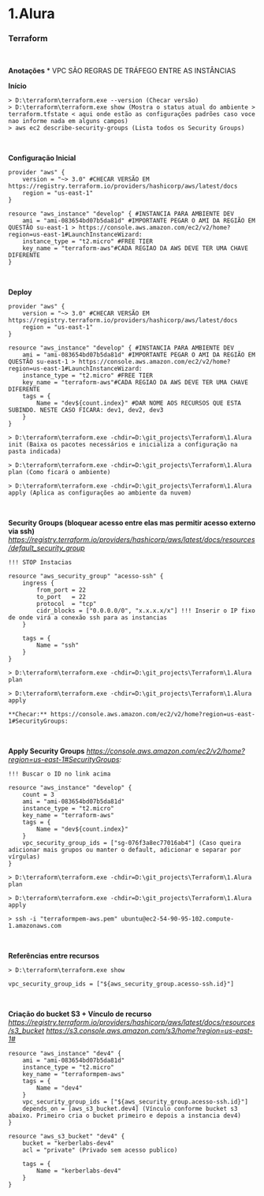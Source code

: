 # 1.Alura

### Terraform
<br />

**Anotações**
    * VPC SÃO REGRAS DE TRÁFEGO ENTRE AS INSTÂNCIAS
<br />

**Início**

```
> D:\terraform\terraform.exe --version (Checar versão)
> D:\terraform\terraform.exe show (Mostra o status atual do ambiente > terraform.tfstate < aqui onde estão as configurações padrões caso voce nao informe nada em alguns campos)
> aws ec2 describe-security-groups (Lista todos os Security Groups)

```
<br />

**Configuração Inicial**
```
provider "aws" {
    version = "~> 3.0" #CHECAR VERSÃO EM https://registry.terraform.io/providers/hashicorp/aws/latest/docs
    region = "us-east-1"
}

resource "aws_instance" "develop" { #INSTANCIA PARA AMBIENTE DEV
    ami = "ami-083654bd07b5da81d" #IMPORTANTE PEGAR O AMI DA REGIÃO EM QUESTÃO su-east-1 > https://console.aws.amazon.com/ec2/v2/home?region=us-east-1#LaunchInstanceWizard:
    instance_type = "t2.micro" #FREE TIER
    key_name = "terraform-aws"#CADA REGIAO DA AWS DEVE TER UMA CHAVE DIFERENTE
}

```
<br />

**Deploy**
```
provider "aws" {
    version = "~> 3.0" #CHECAR VERSÃO EM https://registry.terraform.io/providers/hashicorp/aws/latest/docs
    region = "us-east-1"
}

resource "aws_instance" "develop" { #INSTANCIA PARA AMBIENTE DEV
    ami = "ami-083654bd07b5da81d" #IMPORTANTE PEGAR O AMI DA REGIÃO EM QUESTÃO su-east-1 > https://console.aws.amazon.com/ec2/v2/home?region=us-east-1#LaunchInstanceWizard:
    instance_type = "t2.micro" #FREE TIER
    key_name = "terraform-aws"#CADA REGIAO DA AWS DEVE TER UMA CHAVE DIFERENTE
    tags = {
        Name = "dev${count.index}" #DAR NOME AOS RECURSOS QUE ESTA SUBINDO. NESTE CASO FICARA: dev1, dev2, dev3
    }
}

> D:\terraform\terraform.exe -chdir=D:\git_projects\Terraform\1.Alura init (Baixa os pacotes necessários e inicializa a configuração na pasta indicada)

> D:\terraform\terraform.exe -chdir=D:\git_projects\Terraform\1.Alura plan (Como ficará o ambiente)

> D:\terraform\terraform.exe -chdir=D:\git_projects\Terraform\1.Alura apply (Aplica as configurações ao ambiente da nuvem)
```
<br />

**Security Groups (bloquear acesso entre elas mas permitir acesso externo via ssh)**
*https://registry.terraform.io/providers/hashicorp/aws/latest/docs/resources/default_security_group*
```
!!! STOP Instacias

resource "aws_security_group" "acesso-ssh" {
    ingress {
        from_port = 22
        to_port   = 22
        protocol  = "tcp"
        cidr_blocks = ["0.0.0.0/0", "x.x.x.x/x"] !!! Inserir o IP fixo de onde virá a conexão ssh para as instancias
    }

    tags = {
        Name = "ssh"
    }
}

> D:\terraform\terraform.exe -chdir=D:\git_projects\Terraform\1.Alura plan

> D:\terraform\terraform.exe -chdir=D:\git_projects\Terraform\1.Alura apply

**Checar:** https://console.aws.amazon.com/ec2/v2/home?region=us-east-1#SecurityGroups:
```
<br />

**Apply Security Groups**
*https://console.aws.amazon.com/ec2/v2/home?region=us-east-1#SecurityGroups:*
```
!!! Buscar o ID no link acima

resource "aws_instance" "develop" { 
    count = 3 
    ami = "ami-083654bd07b5da81d" 
    instance_type = "t2.micro"
    key_name = "terraform-aws"
    tags = {
        Name = "dev${count.index}"
    }
    vpc_security_group_ids = ["sg-076f3a8ec77016ab4"] (Caso queira adicionar mais grupos ou manter o default, adicionar e separar por vírgulas)
}

> D:\terraform\terraform.exe -chdir=D:\git_projects\Terraform\1.Alura plan

> D:\terraform\terraform.exe -chdir=D:\git_projects\Terraform\1.Alura apply

> ssh -i "terraformpem-aws.pem" ubuntu@ec2-54-90-95-102.compute-1.amazonaws.com
```
<br />

**Referências entre recursos**
```
> D:\terraform\terraform.exe show

vpc_security_group_ids = ["${aws_security_group.acesso-ssh.id}"]
```
<br />

**Criação do bucket S3 + Vínculo de recurso**
*https://registry.terraform.io/providers/hashicorp/aws/latest/docs/resources/s3_bucket*
*https://s3.console.aws.amazon.com/s3/home?region=us-east-1#*
```
resource "aws_instance" "dev4" { 
    ami = "ami-083654bd07b5da81d" 
    instance_type = "t2.micro"
    key_name = "terraformpem-aws"
    tags = {
        Name = "dev4"
    }
    vpc_security_group_ids = ["${aws_security_group.acesso-ssh.id}"]
    depends_on = [aws_s3_bucket.dev4] (Vínculo conforme bucket s3 abaixo. Primeiro cria o bucket primeiro e depois a instancia dev4)
}

resource "aws_s3_bucket" "dev4" {
    bucket = "kerberlabs-dev4"
    acl = "private" (Privado sem acesso publico)

    tags = {
        Name = "kerberlabs-dev4"
    }
}
```
<br />
